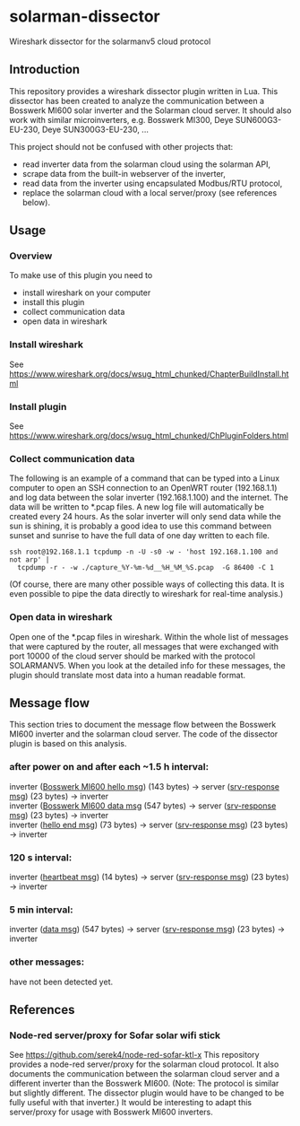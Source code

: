 # solarman-dissector
Wireshark dissector for the solarmanv5 cloud protocol

## Introduction
This repository provides a wireshark dissector plugin written in Lua.
This dissector has been created to analyze the communication between a Bosswerk MI600 solar inverter and the Solarman cloud server.
It should also work with similar microinverters, e.g. Bosswerk MI300, Deye SUN600G3-EU-230, Deye SUN300G3-EU-230, ...

This project should not be confused with other projects that:
* read inverter data from the solarman cloud using the solarman API,
* scrape data from the built-in webserver of the inverter,
* read data from the inverter using encapsulated Modbus/RTU protocol,
* replace the solarman cloud with a local server/proxy (see references below).

## Usage
### Overview
To make use of this plugin you need to 
* install wireshark on your computer
* install this plugin
* collect communication data
* open data in wireshark

### Install wireshark
See https://www.wireshark.org/docs/wsug_html_chunked/ChapterBuildInstall.html 

### Install plugin
See https://www.wireshark.org/docs/wsug_html_chunked/ChPluginFolders.html

### Collect communication data
The following is an example of a command that can be typed into a Linux computer to open an SSH connection to an OpenWRT router (192.168.1.1) and log data between the solar inverter (192.168.1.100) and the internet. The data will be written to *.pcap files. A new log file will automatically be created every 24 hours. As the solar inverter will only send data while the sun is shining, it is probably a good idea to use this command between sunset and sunrise to have the full data of one day written to each file.

```
ssh root@192.168.1.1 tcpdump -n -U -s0 -w - 'host 192.168.1.100 and not arp' | 
  tcpdump -r - -w ./capture_%Y-%m-%d__%H_%M_%S.pcap  -G 86400 -C 1
```

(Of course, there are many other possible ways of collecting this data. It is even possible to pipe the data directly to wireshark for real-time analysis.) 

### Open data in wireshark
Open one of the *.pcap files in wireshark. Within the whole list of messages that were captured by the router, all messages that were exchanged with port 10000 of the cloud server should be marked with the protocol SOLARMANV5. When you look at the detailed info for these messages, the plugin should translate most data into a human readable format.

## Message flow

This section tries to document the message flow between the Bosswerk MI600 inverter and the solarman cloud server.
The code of the dissector plugin is based on this analysis.

### after power on and after each ~1.5 h interval:

inverter ([Bosswerk MI600 hello msg](messages/decode_hello-msg.md)) (143 bytes) -> server ([srv-response msg](messages/decode_srv-response.md)) (23 bytes) -> inverter  
inverter ([Bosswerk MI600 data msg](messages/decode_data.md) (547 bytes) -> server ([srv-response msg](messages/decode_srv-response.md)) (23 bytes) -> inverter  
inverter ([hello end msg](messages/decode_hello_end-msg.md)) (73 bytes) -> server ([srv-response msg](messages/decode_srv-response.md)) (23 bytes) -> inverter  

### 120 s interval:

inverter ([heartbeat msg](messages/decode_heartbeat.md)) (14 bytes) -> server ([srv-response msg](messages/decode_srv-response.md)) (23 bytes) -> inverter

### 5 min interval:

inverter ([data msg](messages/decode_data.md)) (547 bytes) -> server ([srv-response msg](messages/decode_srv-response.md)) (23 bytes) -> inverter

### other messages:

have not been detected yet.

## References
### Node-red server/proxy for Sofar solar wifi stick
See https://github.com/serek4/node-red-sofar-ktl-x
This repository provides a node-red server/proxy for the solarman cloud protocol. It also documents the communication between the solarman cloud server and a different inverter than the Bosswerk MI600. (Note: The protocol is similar but slightly different. The dissector plugin would have to be changed to be fully useful with that inverter.) It would be interesting to adapt this server/proxy for usage with Bosswerk MI600 inverters.

